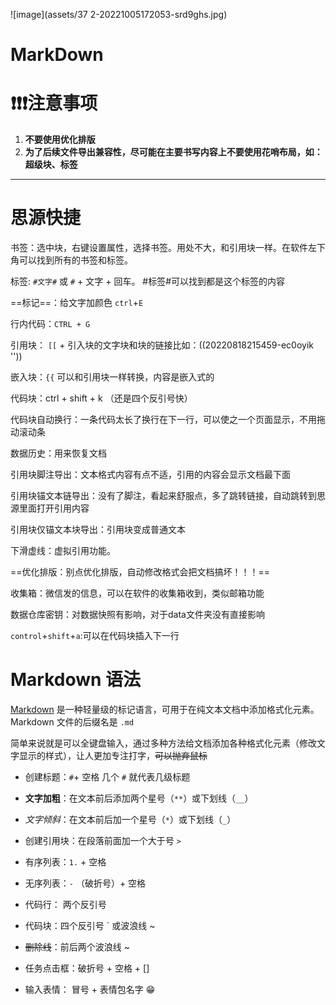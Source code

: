 ![image](assets/37 2-20221005172053-srd9ghs.jpg)

# MarkDown

# ❗❗❗**注意事项**

1. **不要使用优化排版**
2. **为了后续文件导出兼容性，尽可能在主要书写内容上不要使用花哨布局，如：超级块、标签**

---

# 思源快捷

书签：选中块，右键设置属性，选择书签。用处不大，和引用块一样。在软件左下角可以找到所有的书签和标签。

标签: `#文字#` 或 `#` + 文字 + 回车。 #标签#可以找到都是这个标签的内容

==标记==：给文字加颜色 `ctrl`+`E`

行内代码：`CTRL + G`

引用块： `[[` + 引入块的文字块和块的链接比如：((20220818215459-ec0oyik ''))

嵌入块：`{{` 可以和引用块一样转换，内容是嵌入式的

代码块：ctrl + shift + k  （还是四个反引号快）

代码块自动换行：一条代码太长了换行在下一行，可以使之一个页面显示，不用拖动滚动条

数据历史：用来恢复文档

引用块脚注导出：文本格式内容有点不适，引用的内容会显示文档最下面

引用块锚文本链导出：没有了脚注，看起来舒服点，多了跳转链接，自动跳转到思源里面打开引用内容

引用块仅锚文本块导出：引用块变成普通文本

下滑虚线：虚拟引用功能。

==优化排版：别点优化排版，自动修改格式会把文档搞坏！！！==

收集箱：微信发的信息，可以在软件的收集箱收到，类似邮箱功能

数据仓库密钥：对数据快照有影响，对于data文件夹没有直接影响

`control`+`shift`+`a`:可以在代码块插入下一行

# Markdown 语法

[Markdown](https://markdown.com.cn/) 是一种轻量级的标记语言，可用于在纯文本文档中添加格式化元素。Markdown 文件的后缀名是 `.md`

简单来说就是可以全键盘输入，通过多种方法给文档添加各种格式化元素（修改文字显示的样式），让人更加专注打字，~~可以抛弃鼠标~~

* 创建标题：`#`+ 空格 几个 `#` 就代表几级标题
* **文字加粗**：在文本前后添加两个星号（`**`​）或下划线（`__`​）
* *文字倾斜*：在文本前后加一个星号（`*`）或下划线（`_`）
* 创建引用块：在段落前面加一个大于号 `>`
* 有序列表：`1.` + 空格
* 无序列表：`-` （破折号）+ 空格
* 代码行： 两个反引号
* 代码块：四个反引号  `  或波浪线  ~
* ~~删除线~~：前后两个波浪线 ~

* 任务点击框：破折号 + 空格 + []
* 输入表情： 冒号 + 表情包名字  😁

‍

